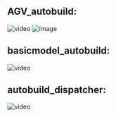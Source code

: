 AGV_autobuild:
-
![video](https://github.com/TzuyenHuang/FlexSim/assets/75783579/e1e524ef-95b8-40e3-8a7a-052d1da64e8d)
![image](https://github.com/TzuyenHuang/FlexSim/assets/75783579/16ee5612-06d1-4d43-97af-0b8f2d07ade4)

basicmodel_autobuild:
-
![video](https://github.com/TzuyenHuang/FlexSim/assets/75783579/79cf60c9-0820-4ca6-8b5c-ebd4745ac5e0)

autobuild_dispatcher:
-
![video](https://github.com/TzuyenHuang/FlexSim/assets/75783579/93412406-85cb-472d-907b-7f0e3dc09788)

